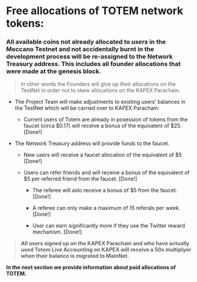 

# Free allocations of TOTEM network tokens:

### All available coins not already allocated to _users_ in the Meccano Testnet and not accidentally burnt in the development process will be re-assigned to the Network Treasury address. This includes all founder allocations that were made at the genesis block. 

> In other words the Founders will give up their allocations on the TestNet in order not to skew allocations on the KAPEX Parachain.

* The Project Team will make adjustments to existing users’ balances in the TestNet which will be carried over to KAPEX Parachain:

    * Current users of Totem are already in posession of tokens from the faucet (circa $0.17) will receive a bonus of the equivalent of $25. [Done!]

* The Network Treasury address will provide funds to the faucet.

    * New users will receive a faucet allocation of the equivalent of $5 [Done!]

    * Users can refer friends and will receive a bonus of  the equivalent of $5 per referred friend from the faucet. [Done!]

        * The referee will aslo receive a bonus of $5 from the faucet. [Done!]

        * A referee can only make a maximum of 15 referals per week. [Done!]

        * User can earn significantly more if they use the Twitter reward mechanism. [Done!]

> **All users signed up on the KAPEX Parachain and who have actually used Totem Live Accounting on KAPEX will receive a 50x multiplyer when their balance is migrated to MainNet.**

**In the next section we provide information about paid allocations of TOTEM.**